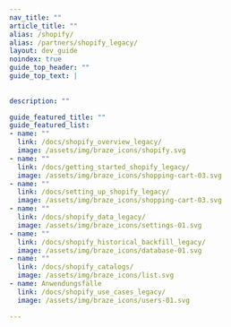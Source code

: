 ```yaml
---
nav_title: ""
article_title: ""
alias: /shopify/
alias: /partners/shopify_legacy/
layout: dev_guide
noindex: true
guide_top_header: ""
guide_top_text: |
  
     
description: ""

guide_featured_title: ""
guide_featured_list:
- name: ""
  link: /docs/shopify_overview_legacy/
  image: /assets/img/braze_icons/shopify.svg
- name: ""
  link: /docs/getting_started_shopify_legacy/
  image: /assets/img/braze_icons/shopping-cart-03.svg
- name: ""
  link: /docs/setting_up_shopify_legacy/
  image: /assets/img/braze_icons/shopping-cart-03.svg
- name: ""
  link: /docs/shopify_data_legacy/
  image: /assets/img/braze_icons/settings-01.svg
- name: ""
  link: /docs/shopify_historical_backfill_legacy/
  image: /assets/img/braze_icons/database-01.svg
- name: ""
  link: /docs/shopify_catalogs/
  image: /assets/img/braze_icons/list.svg
- name: Anwendungsfälle
  link: /docs/shopify_use_cases_legacy/
  image: /assets/img/braze_icons/users-01.svg

---
```

<br><br>